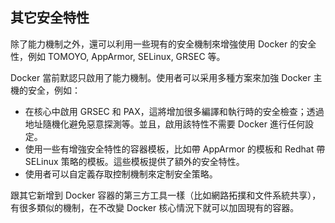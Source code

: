 ## 其它安全特性
除了能力機制之外，還可以利用一些現有的安全機制來增強使用 Docker 的安全性，例如 TOMOYO, AppArmor, SELinux, GRSEC 等。

Docker 當前默認只啟用了能力機制。使用者可以采用多種方案來加強 Docker 主機的安全，例如：
* 在核心中啟用 GRSEC 和 PAX，這將增加很多編譯和執行時的安全檢查；透過地址隨機化避免惡意探測等。並且，啟用該特性不需要 Docker 進行任何設定。
* 使用一些有增強安全特性的容器模板，比如帶 AppArmor 的模板和 Redhat 帶 SELinux 策略的模板。這些模板提供了額外的安全特性。
* 使用者可以自定義存取控制機制來定制安全策略。

跟其它新增到 Docker 容器的第三方工具一樣（比如網路拓撲和文件系統共享），有很多類似的機制，在不改變 Docker 核心情況下就可以加固現有的容器。
